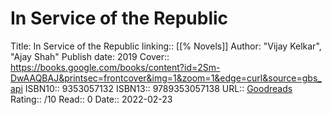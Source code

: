 # In Service of the Republic

Title: In Service of the Republic
linking:: [[% Novels]] 
Author: "Vijay Kelkar", "Ajay Shah"
Publish date: 2019
Cover:: https://books.google.com/books/content?id=2Sm-DwAAQBAJ&printsec=frontcover&img=1&zoom=1&edge=curl&source=gbs_api
ISBN10:: 9353057132
ISBN13:: 9789353057138
URL:: [Goodreads](https://www.goodreads.com/search?qid=&q=9789353057138)
Rating:: /10
Read:: 0
Date:: 2022-02-23